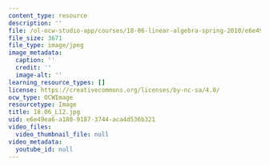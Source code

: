 ```yaml
---
content_type: resource
description: ''
file: /ol-ocw-studio-app/courses/18-06-linear-algebra-spring-2010/e6e49ea6a18091873744aca4d536b321_18.06_L12.jpg
file_size: 3671
file_type: image/jpeg
image_metadata:
  caption: ''
  credit: ''
  image-alt: ''
learning_resource_types: []
license: https://creativecommons.org/licenses/by-nc-sa/4.0/
ocw_type: OCWImage
resourcetype: Image
title: 18.06_L12.jpg
uid: e6e49ea6-a180-9187-3744-aca4d536b321
video_files:
  video_thumbnail_file: null
video_metadata:
  youtube_id: null
---
```

